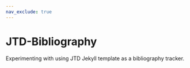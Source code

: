 ```yaml
---
nav_exclude: true
---
```


# JTD-Bibliography
Experimenting with using JTD Jekyll template as a bibliography tracker.
